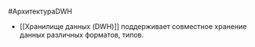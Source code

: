 #АрхитектураDWH 

* [[Хранилище данных (DWH)]] поддерживает совместное хранение данных различных форматов, типов.